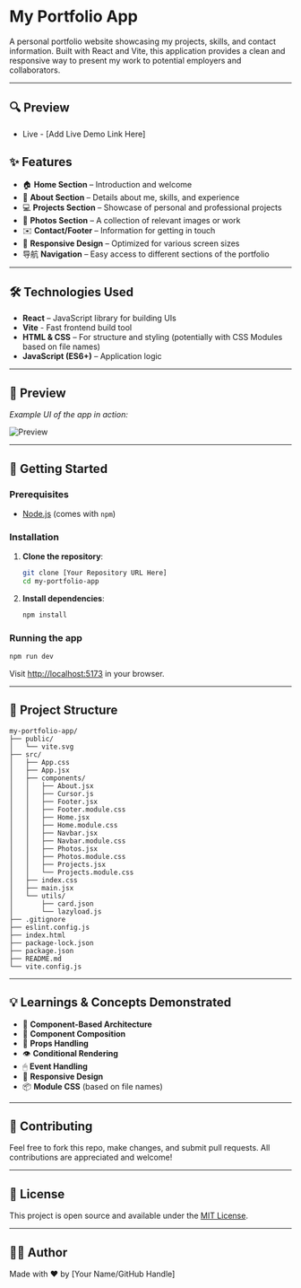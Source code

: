 # My Portfolio App

A personal portfolio website showcasing my projects, skills, and contact information. Built with React and Vite, this application provides a clean and responsive way to present my work to potential employers and collaborators.

---
## 🔍 Preview
- Live - [Add Live Demo Link Here]

## ✨ Features

- 🏠 **Home Section** – Introduction and welcome
- 👋 **About Section** – Details about me, skills, and experience
- 💻 **Projects Section** – Showcase of personal and professional projects
- 📸 **Photos Section** – A collection of relevant images or work
- ✉️ **Contact/Footer** – Information for getting in touch
- 📱 **Responsive Design** – Optimized for various screen sizes
- 导航 **Navigation** – Easy access to different sections of the portfolio

---

## 🛠️ Technologies Used

- **React** – JavaScript library for building UIs
- **Vite** - Fast frontend build tool
- **HTML & CSS** – For structure and styling (potentially with CSS Modules based on file names)
- **JavaScript (ES6+)** – Application logic

---

## 📸 Preview

_Example UI of the app in action:_

![Preview](./path/to/your/screenshot.png)

---

## 🚀 Getting Started

### Prerequisites

- [Node.js](https://nodejs.org/) (comes with `npm`)

### Installation

1. **Clone the repository**:

   ```bash
   git clone [Your Repository URL Here]
   cd my-portfolio-app

2. **Install dependencies**:

   ```bash
   npm install
   ```

### Running the app

```bash
npm run dev
```

Visit [http://localhost:5173](http://localhost:5173) in your browser.

---

## 📂 Project Structure

```
my-portfolio-app/
├── public/
│   └── vite.svg
├── src/
│   ├── App.css
│   ├── App.jsx
│   ├── components/
│   │   ├── About.jsx
│   │   ├── Cursor.js
│   │   ├── Footer.jsx
│   │   ├── Footer.module.css
│   │   ├── Home.jsx
│   │   ├── Home.module.css
│   │   ├── Navbar.jsx
│   │   ├── Navbar.module.css
│   │   ├── Photos.jsx
│   │   ├── Photos.module.css
│   │   ├── Projects.jsx
│   │   └── Projects.module.css
│   ├── index.css
│   ├── main.jsx
│   └── utils/
│       ├── card.json
│       └── lazyload.js
├── .gitignore
├── eslint.config.js
├── index.html
├── package-lock.json
├── package.json
├── README.md
└── vite.config.js

```

---

## 💡 Learnings & Concepts Demonstrated

*   🧠 **Component-Based Architecture**
*   🧩 **Component Composition**
*   🧬 **Props Handling**
*   👁️ **Conditional Rendering**
*   🖱 **Event Handling**
*   📱 **Responsive Design**
*   📦 **Module CSS** (based on file names)

---

## 🤝 Contributing

Feel free to fork this repo, make changes, and submit pull requests. All contributions are appreciated and welcome!

---

## 📄 License

This project is open source and available under the [MIT License](LICENSE).

---

## 👨‍💻 Author

Made with ❤️ by [Your Name/GitHub Handle]